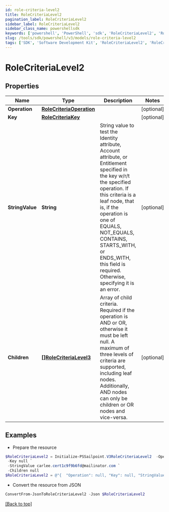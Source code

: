 ```yaml
---
id: role-criteria-level2
title: RoleCriteriaLevel2
pagination_label: RoleCriteriaLevel2
sidebar_label: RoleCriteriaLevel2
sidebar_class_name: powershellsdk
keywords: ['powershell', 'PowerShell', 'sdk', 'RoleCriteriaLevel2', 'RoleCriteriaLevel2'] 
slug: /tools/sdk/powershell/v3/models/role-criteria-level2
tags: ['SDK', 'Software Development Kit', 'RoleCriteriaLevel2', 'RoleCriteriaLevel2']
---
```



# RoleCriteriaLevel2

## Properties

Name | Type | Description | Notes
------------ | ------------- | ------------- | -------------
**Operation** | [**RoleCriteriaOperation**](role-criteria-operation) |  | [optional] 
**Key** | [**RoleCriteriaKey**](role-criteria-key) |  | [optional] 
**StringValue** | **String** | String value to test the Identity attribute, Account attribute, or Entitlement specified in the key w/r/t the specified operation. If this criteria is a leaf node, that is, if the operation is one of EQUALS, NOT_EQUALS, CONTAINS, STARTS_WITH, or ENDS_WITH, this field is required. Otherwise, specifying it is an error. | [optional] 
**Children** | [**[]RoleCriteriaLevel3**](role-criteria-level3) | Array of child criteria. Required if the operation is AND or OR, otherwise it must be left null. A maximum of three levels of criteria are supported, including leaf nodes. Additionally, AND nodes can only be children or OR nodes and vice-versa. | [optional] 

## Examples

- Prepare the resource
```powershell
$RoleCriteriaLevel2 = Initialize-PSSailpoint.V3RoleCriteriaLevel2  -Operation null `
 -Key null `
 -StringValue carlee.cert1c9f9b6fd@mailinator.com `
 -Children null
$RoleCriteriaLevel2 = @"{  "Operation": null, "Key": null, "StringValue": "carlee.cert1c9f9b6fd@mailinator.com", "Children": null }"@
```

- Convert the resource from JSON
```powershell
ConvertFrom-JsonToRoleCriteriaLevel2 -Json $RoleCriteriaLevel2
```


[[Back to top]](#) 

